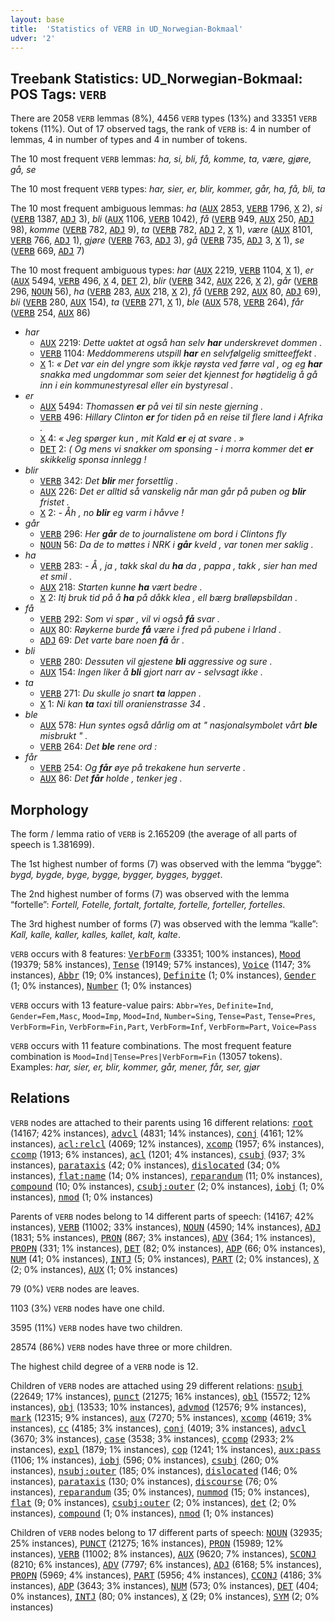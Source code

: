 ```yaml
---
layout: base
title:  'Statistics of VERB in UD_Norwegian-Bokmaal'
udver: '2'
---
```


## Treebank Statistics: UD_Norwegian-Bokmaal: POS Tags: `VERB`

There are 2058 `VERB` lemmas (8%), 4456 `VERB` types (13%) and 33351 `VERB` tokens (11%).
Out of 17 observed tags, the rank of `VERB` is: 4 in number of lemmas, 4 in number of types and 4 in number of tokens.

The 10 most frequent `VERB` lemmas: <em>ha, si, bli, få, komme, ta, være, gjøre, gå, se</em>

The 10 most frequent `VERB` types:  <em>har, sier, er, blir, kommer, går, ha, få, bli, ta</em>

The 10 most frequent ambiguous lemmas: <em>ha</em> (<tt><a href="no_bokmaal-pos-AUX.html">AUX</a></tt> 2853, <tt><a href="no_bokmaal-pos-VERB.html">VERB</a></tt> 1796, <tt><a href="no_bokmaal-pos-X.html">X</a></tt> 2), <em>si</em> (<tt><a href="no_bokmaal-pos-VERB.html">VERB</a></tt> 1387, <tt><a href="no_bokmaal-pos-ADJ.html">ADJ</a></tt> 3), <em>bli</em> (<tt><a href="no_bokmaal-pos-AUX.html">AUX</a></tt> 1106, <tt><a href="no_bokmaal-pos-VERB.html">VERB</a></tt> 1042), <em>få</em> (<tt><a href="no_bokmaal-pos-VERB.html">VERB</a></tt> 949, <tt><a href="no_bokmaal-pos-AUX.html">AUX</a></tt> 250, <tt><a href="no_bokmaal-pos-ADJ.html">ADJ</a></tt> 98), <em>komme</em> (<tt><a href="no_bokmaal-pos-VERB.html">VERB</a></tt> 782, <tt><a href="no_bokmaal-pos-ADJ.html">ADJ</a></tt> 9), <em>ta</em> (<tt><a href="no_bokmaal-pos-VERB.html">VERB</a></tt> 782, <tt><a href="no_bokmaal-pos-ADJ.html">ADJ</a></tt> 2, <tt><a href="no_bokmaal-pos-X.html">X</a></tt> 1), <em>være</em> (<tt><a href="no_bokmaal-pos-AUX.html">AUX</a></tt> 8101, <tt><a href="no_bokmaal-pos-VERB.html">VERB</a></tt> 766, <tt><a href="no_bokmaal-pos-ADJ.html">ADJ</a></tt> 1), <em>gjøre</em> (<tt><a href="no_bokmaal-pos-VERB.html">VERB</a></tt> 763, <tt><a href="no_bokmaal-pos-ADJ.html">ADJ</a></tt> 3), <em>gå</em> (<tt><a href="no_bokmaal-pos-VERB.html">VERB</a></tt> 735, <tt><a href="no_bokmaal-pos-ADJ.html">ADJ</a></tt> 3, <tt><a href="no_bokmaal-pos-X.html">X</a></tt> 1), <em>se</em> (<tt><a href="no_bokmaal-pos-VERB.html">VERB</a></tt> 669, <tt><a href="no_bokmaal-pos-ADJ.html">ADJ</a></tt> 7)

The 10 most frequent ambiguous types:  <em>har</em> (<tt><a href="no_bokmaal-pos-AUX.html">AUX</a></tt> 2219, <tt><a href="no_bokmaal-pos-VERB.html">VERB</a></tt> 1104, <tt><a href="no_bokmaal-pos-X.html">X</a></tt> 1), <em>er</em> (<tt><a href="no_bokmaal-pos-AUX.html">AUX</a></tt> 5494, <tt><a href="no_bokmaal-pos-VERB.html">VERB</a></tt> 496, <tt><a href="no_bokmaal-pos-X.html">X</a></tt> 4, <tt><a href="no_bokmaal-pos-DET.html">DET</a></tt> 2), <em>blir</em> (<tt><a href="no_bokmaal-pos-VERB.html">VERB</a></tt> 342, <tt><a href="no_bokmaal-pos-AUX.html">AUX</a></tt> 226, <tt><a href="no_bokmaal-pos-X.html">X</a></tt> 2), <em>går</em> (<tt><a href="no_bokmaal-pos-VERB.html">VERB</a></tt> 296, <tt><a href="no_bokmaal-pos-NOUN.html">NOUN</a></tt> 56), <em>ha</em> (<tt><a href="no_bokmaal-pos-VERB.html">VERB</a></tt> 283, <tt><a href="no_bokmaal-pos-AUX.html">AUX</a></tt> 218, <tt><a href="no_bokmaal-pos-X.html">X</a></tt> 2), <em>få</em> (<tt><a href="no_bokmaal-pos-VERB.html">VERB</a></tt> 292, <tt><a href="no_bokmaal-pos-AUX.html">AUX</a></tt> 80, <tt><a href="no_bokmaal-pos-ADJ.html">ADJ</a></tt> 69), <em>bli</em> (<tt><a href="no_bokmaal-pos-VERB.html">VERB</a></tt> 280, <tt><a href="no_bokmaal-pos-AUX.html">AUX</a></tt> 154), <em>ta</em> (<tt><a href="no_bokmaal-pos-VERB.html">VERB</a></tt> 271, <tt><a href="no_bokmaal-pos-X.html">X</a></tt> 1), <em>ble</em> (<tt><a href="no_bokmaal-pos-AUX.html">AUX</a></tt> 578, <tt><a href="no_bokmaal-pos-VERB.html">VERB</a></tt> 264), <em>får</em> (<tt><a href="no_bokmaal-pos-VERB.html">VERB</a></tt> 254, <tt><a href="no_bokmaal-pos-AUX.html">AUX</a></tt> 86)


* <em>har</em>
  * <tt><a href="no_bokmaal-pos-AUX.html">AUX</a></tt> 2219: <em>Dette uaktet at også han selv <b>har</b> underskrevet dommen .</em>
  * <tt><a href="no_bokmaal-pos-VERB.html">VERB</a></tt> 1104: <em>Meddommerens utspill <b>har</b> en selvfølgelig smitteeffekt .</em>
  * <tt><a href="no_bokmaal-pos-X.html">X</a></tt> 1: <em>« Det var ein del yngre som ikkje røysta ved førre val , og eg <b>har</b> snakka med ungdommar som seier det kjennest for høgtidelig å gå inn i ein kommunestyresal eller ein bystyresal .</em>
* <em>er</em>
  * <tt><a href="no_bokmaal-pos-AUX.html">AUX</a></tt> 5494: <em>Thomassen <b>er</b> på vei til sin neste gjerning .</em>
  * <tt><a href="no_bokmaal-pos-VERB.html">VERB</a></tt> 496: <em>Hillary Clinton <b>er</b> for tiden på en reise til flere land i Afrika .</em>
  * <tt><a href="no_bokmaal-pos-X.html">X</a></tt> 4: <em>« Jeg spørger kun , mit Kald <b>er</b> ej at svare . »</em>
  * <tt><a href="no_bokmaal-pos-DET.html">DET</a></tt> 2: <em>( Og mens vi snakker om sponsing - i morra kommer det <b>er</b> skikkelig sponsa innlegg !</em>
* <em>blir</em>
  * <tt><a href="no_bokmaal-pos-VERB.html">VERB</a></tt> 342: <em>Det <b>blir</b> mer forsettlig .</em>
  * <tt><a href="no_bokmaal-pos-AUX.html">AUX</a></tt> 226: <em>Det er alltid så vanskelig når man går på puben og <b>blir</b> fristet .</em>
  * <tt><a href="no_bokmaal-pos-X.html">X</a></tt> 2: <em>- Åh , no <b>blir</b> eg varm i håvve !</em>
* <em>går</em>
  * <tt><a href="no_bokmaal-pos-VERB.html">VERB</a></tt> 296: <em>Her <b>går</b> de to journalistene om bord i Clintons fly</em>
  * <tt><a href="no_bokmaal-pos-NOUN.html">NOUN</a></tt> 56: <em>Da de to møttes i NRK i <b>går</b> kveld , var tonen mer saklig .</em>
* <em>ha</em>
  * <tt><a href="no_bokmaal-pos-VERB.html">VERB</a></tt> 283: <em>- Å , ja , takk skal du <b>ha</b> da , pappa , takk , sier han med et smil .</em>
  * <tt><a href="no_bokmaal-pos-AUX.html">AUX</a></tt> 218: <em>Starten kunne <b>ha</b> vært bedre .</em>
  * <tt><a href="no_bokmaal-pos-X.html">X</a></tt> 2: <em>Itj bruk tid på å <b>ha</b> på dåkk klea , ell bærg brølløpsbildan .</em>
* <em>få</em>
  * <tt><a href="no_bokmaal-pos-VERB.html">VERB</a></tt> 292: <em>Som vi spør , vil vi også <b>få</b> svar .</em>
  * <tt><a href="no_bokmaal-pos-AUX.html">AUX</a></tt> 80: <em>Røykerne burde <b>få</b> være i fred på pubene i Irland .</em>
  * <tt><a href="no_bokmaal-pos-ADJ.html">ADJ</a></tt> 69: <em>Det varte bare noen <b>få</b> år .</em>
* <em>bli</em>
  * <tt><a href="no_bokmaal-pos-VERB.html">VERB</a></tt> 280: <em>Dessuten vil gjestene <b>bli</b> aggressive og sure .</em>
  * <tt><a href="no_bokmaal-pos-AUX.html">AUX</a></tt> 154: <em>Ingen liker å <b>bli</b> gjort narr av - selvsagt ikke .</em>
* <em>ta</em>
  * <tt><a href="no_bokmaal-pos-VERB.html">VERB</a></tt> 271: <em>Du skulle jo snart <b>ta</b> lappen .</em>
  * <tt><a href="no_bokmaal-pos-X.html">X</a></tt> 1: <em>Ni kan <b>ta</b> taxi till oranienstrasse 34 .</em>
* <em>ble</em>
  * <tt><a href="no_bokmaal-pos-AUX.html">AUX</a></tt> 578: <em>Hun syntes også dårlig om at " nasjonalsymbolet vårt <b>ble</b> misbrukt " .</em>
  * <tt><a href="no_bokmaal-pos-VERB.html">VERB</a></tt> 264: <em>Det <b>ble</b> rene ord :</em>
* <em>får</em>
  * <tt><a href="no_bokmaal-pos-VERB.html">VERB</a></tt> 254: <em>Og <b>får</b> øye på trekakene hun serverte .</em>
  * <tt><a href="no_bokmaal-pos-AUX.html">AUX</a></tt> 86: <em>Det <b>får</b> holde , tenker jeg .</em>

## Morphology

The form / lemma ratio of `VERB` is 2.165209 (the average of all parts of speech is 1.381699).

The 1st highest number of forms (7) was observed with the lemma “bygge”: <em>bygd, bygde, byge, bygge, bygger, bygges, bygget</em>.

The 2nd highest number of forms (7) was observed with the lemma “fortelle”: <em>Fortell, Fotelle, fortalt, fortalte, fortelle, forteller, fortelles</em>.

The 3rd highest number of forms (7) was observed with the lemma “kalle”: <em>Kall, kalle, kaller, kalles, kallet, kalt, kalte</em>.

`VERB` occurs with 8 features: <tt><a href="no_bokmaal-feat-VerbForm.html">VerbForm</a></tt> (33351; 100% instances), <tt><a href="no_bokmaal-feat-Mood.html">Mood</a></tt> (19379; 58% instances), <tt><a href="no_bokmaal-feat-Tense.html">Tense</a></tt> (19149; 57% instances), <tt><a href="no_bokmaal-feat-Voice.html">Voice</a></tt> (1147; 3% instances), <tt><a href="no_bokmaal-feat-Abbr.html">Abbr</a></tt> (19; 0% instances), <tt><a href="no_bokmaal-feat-Definite.html">Definite</a></tt> (1; 0% instances), <tt><a href="no_bokmaal-feat-Gender.html">Gender</a></tt> (1; 0% instances), <tt><a href="no_bokmaal-feat-Number.html">Number</a></tt> (1; 0% instances)

`VERB` occurs with 13 feature-value pairs: `Abbr=Yes`, `Definite=Ind`, `Gender=Fem,Masc`, `Mood=Imp`, `Mood=Ind`, `Number=Sing`, `Tense=Past`, `Tense=Pres`, `VerbForm=Fin`, `VerbForm=Fin,Part`, `VerbForm=Inf`, `VerbForm=Part`, `Voice=Pass`

`VERB` occurs with 11 feature combinations.
The most frequent feature combination is `Mood=Ind|Tense=Pres|VerbForm=Fin` (13057 tokens).
Examples: <em>har, sier, er, blir, kommer, går, mener, får, ser, gjør</em>


## Relations

`VERB` nodes are attached to their parents using 16 different relations: <tt><a href="no_bokmaal-dep-root.html">root</a></tt> (14167; 42% instances), <tt><a href="no_bokmaal-dep-advcl.html">advcl</a></tt> (4831; 14% instances), <tt><a href="no_bokmaal-dep-conj.html">conj</a></tt> (4161; 12% instances), <tt><a href="no_bokmaal-dep-acl-relcl.html">acl:relcl</a></tt> (4069; 12% instances), <tt><a href="no_bokmaal-dep-xcomp.html">xcomp</a></tt> (1957; 6% instances), <tt><a href="no_bokmaal-dep-ccomp.html">ccomp</a></tt> (1913; 6% instances), <tt><a href="no_bokmaal-dep-acl.html">acl</a></tt> (1201; 4% instances), <tt><a href="no_bokmaal-dep-csubj.html">csubj</a></tt> (937; 3% instances), <tt><a href="no_bokmaal-dep-parataxis.html">parataxis</a></tt> (42; 0% instances), <tt><a href="no_bokmaal-dep-dislocated.html">dislocated</a></tt> (34; 0% instances), <tt><a href="no_bokmaal-dep-flat-name.html">flat:name</a></tt> (14; 0% instances), <tt><a href="no_bokmaal-dep-reparandum.html">reparandum</a></tt> (11; 0% instances), <tt><a href="no_bokmaal-dep-compound.html">compound</a></tt> (10; 0% instances), <tt><a href="no_bokmaal-dep-csubj-outer.html">csubj:outer</a></tt> (2; 0% instances), <tt><a href="no_bokmaal-dep-iobj.html">iobj</a></tt> (1; 0% instances), <tt><a href="no_bokmaal-dep-nmod.html">nmod</a></tt> (1; 0% instances)

Parents of `VERB` nodes belong to 14 different parts of speech:  (14167; 42% instances), <tt><a href="no_bokmaal-pos-VERB.html">VERB</a></tt> (11002; 33% instances), <tt><a href="no_bokmaal-pos-NOUN.html">NOUN</a></tt> (4590; 14% instances), <tt><a href="no_bokmaal-pos-ADJ.html">ADJ</a></tt> (1831; 5% instances), <tt><a href="no_bokmaal-pos-PRON.html">PRON</a></tt> (867; 3% instances), <tt><a href="no_bokmaal-pos-ADV.html">ADV</a></tt> (364; 1% instances), <tt><a href="no_bokmaal-pos-PROPN.html">PROPN</a></tt> (331; 1% instances), <tt><a href="no_bokmaal-pos-DET.html">DET</a></tt> (82; 0% instances), <tt><a href="no_bokmaal-pos-ADP.html">ADP</a></tt> (66; 0% instances), <tt><a href="no_bokmaal-pos-NUM.html">NUM</a></tt> (41; 0% instances), <tt><a href="no_bokmaal-pos-INTJ.html">INTJ</a></tt> (5; 0% instances), <tt><a href="no_bokmaal-pos-PART.html">PART</a></tt> (2; 0% instances), <tt><a href="no_bokmaal-pos-X.html">X</a></tt> (2; 0% instances), <tt><a href="no_bokmaal-pos-AUX.html">AUX</a></tt> (1; 0% instances)

79 (0%) `VERB` nodes are leaves.

1103 (3%) `VERB` nodes have one child.

3595 (11%) `VERB` nodes have two children.

28574 (86%) `VERB` nodes have three or more children.

The highest child degree of a `VERB` node is 12.

Children of `VERB` nodes are attached using 29 different relations: <tt><a href="no_bokmaal-dep-nsubj.html">nsubj</a></tt> (22649; 17% instances), <tt><a href="no_bokmaal-dep-punct.html">punct</a></tt> (21275; 16% instances), <tt><a href="no_bokmaal-dep-obl.html">obl</a></tt> (15572; 12% instances), <tt><a href="no_bokmaal-dep-obj.html">obj</a></tt> (13533; 10% instances), <tt><a href="no_bokmaal-dep-advmod.html">advmod</a></tt> (12576; 9% instances), <tt><a href="no_bokmaal-dep-mark.html">mark</a></tt> (12315; 9% instances), <tt><a href="no_bokmaal-dep-aux.html">aux</a></tt> (7270; 5% instances), <tt><a href="no_bokmaal-dep-xcomp.html">xcomp</a></tt> (4619; 3% instances), <tt><a href="no_bokmaal-dep-cc.html">cc</a></tt> (4185; 3% instances), <tt><a href="no_bokmaal-dep-conj.html">conj</a></tt> (4019; 3% instances), <tt><a href="no_bokmaal-dep-advcl.html">advcl</a></tt> (3670; 3% instances), <tt><a href="no_bokmaal-dep-case.html">case</a></tt> (3538; 3% instances), <tt><a href="no_bokmaal-dep-ccomp.html">ccomp</a></tt> (2933; 2% instances), <tt><a href="no_bokmaal-dep-expl.html">expl</a></tt> (1879; 1% instances), <tt><a href="no_bokmaal-dep-cop.html">cop</a></tt> (1241; 1% instances), <tt><a href="no_bokmaal-dep-aux-pass.html">aux:pass</a></tt> (1106; 1% instances), <tt><a href="no_bokmaal-dep-iobj.html">iobj</a></tt> (596; 0% instances), <tt><a href="no_bokmaal-dep-csubj.html">csubj</a></tt> (260; 0% instances), <tt><a href="no_bokmaal-dep-nsubj-outer.html">nsubj:outer</a></tt> (185; 0% instances), <tt><a href="no_bokmaal-dep-dislocated.html">dislocated</a></tt> (146; 0% instances), <tt><a href="no_bokmaal-dep-parataxis.html">parataxis</a></tt> (130; 0% instances), <tt><a href="no_bokmaal-dep-discourse.html">discourse</a></tt> (76; 0% instances), <tt><a href="no_bokmaal-dep-reparandum.html">reparandum</a></tt> (35; 0% instances), <tt><a href="no_bokmaal-dep-nummod.html">nummod</a></tt> (15; 0% instances), <tt><a href="no_bokmaal-dep-flat.html">flat</a></tt> (9; 0% instances), <tt><a href="no_bokmaal-dep-csubj-outer.html">csubj:outer</a></tt> (2; 0% instances), <tt><a href="no_bokmaal-dep-det.html">det</a></tt> (2; 0% instances), <tt><a href="no_bokmaal-dep-compound.html">compound</a></tt> (1; 0% instances), <tt><a href="no_bokmaal-dep-nmod.html">nmod</a></tt> (1; 0% instances)

Children of `VERB` nodes belong to 17 different parts of speech: <tt><a href="no_bokmaal-pos-NOUN.html">NOUN</a></tt> (32935; 25% instances), <tt><a href="no_bokmaal-pos-PUNCT.html">PUNCT</a></tt> (21275; 16% instances), <tt><a href="no_bokmaal-pos-PRON.html">PRON</a></tt> (15989; 12% instances), <tt><a href="no_bokmaal-pos-VERB.html">VERB</a></tt> (11002; 8% instances), <tt><a href="no_bokmaal-pos-AUX.html">AUX</a></tt> (9620; 7% instances), <tt><a href="no_bokmaal-pos-SCONJ.html">SCONJ</a></tt> (8210; 6% instances), <tt><a href="no_bokmaal-pos-ADV.html">ADV</a></tt> (7797; 6% instances), <tt><a href="no_bokmaal-pos-ADJ.html">ADJ</a></tt> (6168; 5% instances), <tt><a href="no_bokmaal-pos-PROPN.html">PROPN</a></tt> (5969; 4% instances), <tt><a href="no_bokmaal-pos-PART.html">PART</a></tt> (5956; 4% instances), <tt><a href="no_bokmaal-pos-CCONJ.html">CCONJ</a></tt> (4186; 3% instances), <tt><a href="no_bokmaal-pos-ADP.html">ADP</a></tt> (3643; 3% instances), <tt><a href="no_bokmaal-pos-NUM.html">NUM</a></tt> (573; 0% instances), <tt><a href="no_bokmaal-pos-DET.html">DET</a></tt> (404; 0% instances), <tt><a href="no_bokmaal-pos-INTJ.html">INTJ</a></tt> (80; 0% instances), <tt><a href="no_bokmaal-pos-X.html">X</a></tt> (29; 0% instances), <tt><a href="no_bokmaal-pos-SYM.html">SYM</a></tt> (2; 0% instances)

